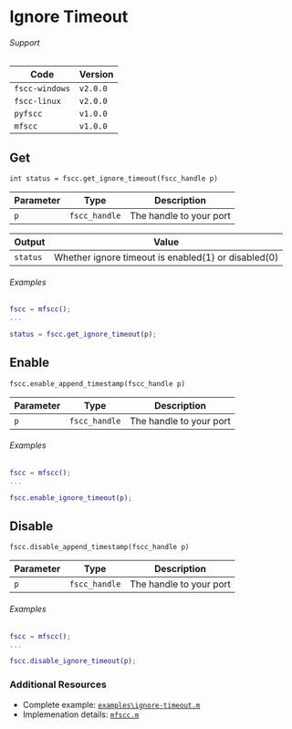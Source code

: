 # Ignore Timeout

###### Support
| Code           | Version
| -------------- | --------
| `fscc-windows` | `v2.0.0`
| `fscc-linux`   | `v2.0.0`
| `pyfscc`       | `v1.0.0`
| `mfscc`        | `v1.0.0`

## Get
```int status = fscc.get_ignore_timeout(fscc_handle p)```

| Parameter      | Type          | Description
| -------------- | ------------- | ------------------------
| `p`            | `fscc_handle` | The handle to your port

| Output        | Value
|-------------- | --------------------------
| `status`      | Whether ignore timeout is enabled(1) or disabled(0)

###### Examples
```MATLAB
fscc = mfscc();
...

status = fscc.get_ignore_timeout(p);
```


## Enable
```fscc.enable_append_timestamp(fscc_handle p)```

| Parameter      | Type          | Description
| -------------- | ------------- | ------------------------
| `p`            | `fscc_handle` | The handle to your port

###### Examples
```MATLAB
fscc = mfscc();
...

fscc.enable_ignore_timeout(p);
```


## Disable
```fscc.disable_append_timestamp(fscc_handle p)```

| Parameter      | Type          | Description
| -------------- | ------------- | ------------------------
| `p`            | `fscc_handle` | The handle to your port

###### Examples
```MATLAB
fscc = mfscc();
...

fscc.disable_ignore_timeout(p);
```


### Additional Resources
- Complete example: [`examples\ignore-timeout.m`](https://github.com/commtech/mfscc/blob/master/examples/ignore-timeout.m)
- Implemenation details: [`mfscc.m`](https://github.com/commtech/mfscc/blob/master/mfscc.m)
